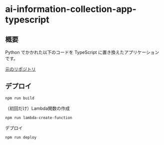# ai-information-collection-app-typescript

## 概要

Python でかかれた以下のコードを TypeScript に置き換えたアプリケーションです。

[元のリポジトリ](https://github.com/kake-t/ai-information-collection-app/tree/main)

## デプロイ

```sh
npm run build
```

（初回だけ）Lambda関数の作成

```sh
npm run lambda-create-function
```

デプロイ

```sh
npm run deploy
```

